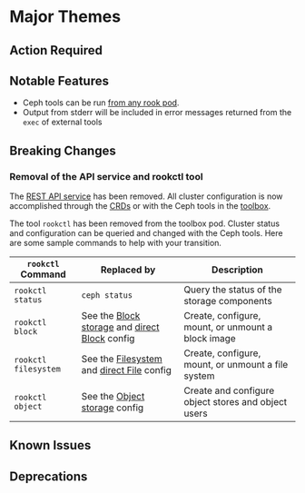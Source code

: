 # Major Themes

## Action Required

## Notable Features
- Ceph tools can be run [from any rook pod](Documentation/common-issues.md#ceph-tools).
- Output from stderr will be included in error messages returned from the `exec` of external tools

## Breaking Changes

### Removal of the API service and rookctl tool
The [REST API service](https://github.com/rook/rook/issues/1122) has been removed. All cluster configuration is now accomplished through the 
[CRDs](https://rook.io/docs/rook/master/crds.html) or with the Ceph tools in the [toolbox](https://rook.io/docs/rook/master/toolbox.html). 

The tool `rookctl` has been removed from the toolbox pod. Cluster status and configuration can be queried and changed with the Ceph tools. 
Here are some sample commands to help with your transition.

 `rookctl` Command | Replaced by | Description
 --- | --- | --- 
`rookctl status` | `ceph status` | Query the status of the storage components
`rookctl block` | See the [Block storage](Documentation/block.md) and [direct Block](Documentation/direct-tools.md#block-storage-tools) config | Create, configure, mount, or unmount a block image
`rookctl filesystem` | See the [Filesystem](Documentation/filesystem.md) and [direct File](Documentation/direct-tools.md#shared-filesystem-tools) config | Create, configure, mount, or unmount a file system
`rookctl object` | See the [Object storage](Documentation/object.md) config | Create and configure object stores and object users

## Known Issues

## Deprecations
